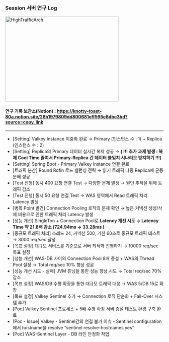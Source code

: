 ### Session 서버 연구 Log

<img width="360" height="270" alt="HighTrafficArch" src="https://github.com/user-attachments/assets/2d7b086f-3bdc-4966-a720-b89a507c9520" />

#### 연구 기록 보관소(Notion) : https://knotty-toast-80a.notion.site/26b1979809dd800681eff595e8dbe3bd?source=copy_link  

---


- [Setting] Valkey Instance 이중화 완료 → Primary (인스턴스 수 : 1) + Replica (인스턴스 수 : 2)
- [Setting] Replica의 Primary 데이터 실시간 복제 성공 → **( !!! 추가 과제 발생 : 복제 Cool Time 줄여서 Primary-Replica 간 데이터 불일치 시나리오 방지하기 !!!)**
- [Setting] Spring Boot - Primary Valkey Instance 연결 완료
- [트래픽 분산] Round Rofin 로드 밸런싱 전략 → 읽기 트래픽 다중 Replica에 균등 분배 성공
- [Test 진행] 동시 400 요청 연결 Test → 다양한 문제 발생 → 원인 추적을 위해 트래픽 감소
- [Test 진행] 동시 50 요청 연결 Test → WAS 영역에서 Read 트래픽 처리 Latency 발생
- [병목 Point 발견] Connection Pooling 로직의 문제 확인 → 높은 커넥션 생성/삭제 비용으로 인한 트래픽 처리 Latency 발생
- [성능 개선] SingleTon + Connection Pool로 **Latency 개선 시도 → Latency Time 약 21.8배 감소 (724.94ms → 33.28ms )**
- [중규모 트래픽 처리] 스레드 24, 커넥션 500, 기한 60초로 중규모 트레픽 테스트 → 3000 req/sec 달성
- [목표 설정] 대규모 서비스를 기준으로 서버 최적화 진행하기 → 10000 req/sec 목표 설정
- [성능 개선] WAS-DB 사이의 Connection Pool 8배 증설 + WAS의 Thread Pool 설정 → Total req/sec 10% 향상 성공
- [성능 개선 시도 - 실패] JVM 튜닝을 통한 성능 향상 시도 → Total req/sec 70% 감소
- [목표 설정] WAS/DB 수평 확장을 통한 대규모 트래픽 대응 → WAS 5/DB 15로 확장
- [목표 설정] Valkey Sentinel 추가 → Connection 로직 단순화 + Fail-Over 시스템 추가
- [Poc] Valkey Sentinel 프로세스 + 5배 수평 확장 서버 증설 테스트 환경 구축 완료
- [Poc - Issue] Valkey - Sentinel간의 연결 불가 이슈  -  Sentinel configuration에서 hostname을 resolve “sentinel resolve-hostnames yes”
- [Poc] WAS-Sentinel Layer - DB 라인 안정화 작업
